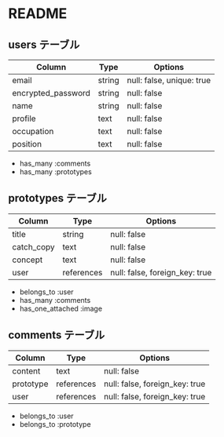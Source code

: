 # README

## users テーブル
| Column             | Type   | Options     |
| ------------------ | ------ | ----------- |
| email              | string | null: false, unique: true |
| encrypted_password | string | null: false |
| name               | string | null: false |
| profile            | text   | null: false |
| occupation         | text   | null: false |
| position           | text   | null: false |
<!-- Association 関係性 -->
- has_many :comments
- has_many :prototypes

## prototypes テーブル
| Column             | Type       | Options                       |
| ------------------ | ---------- | ----------------------------- |
| title              | string     | null: false                   |
| catch_copy         | text       | null: false                   |
| concept            | text       | null: false                   |
| user               | references | null: false, foreign_key: true|
<!-- Association 関係性 -->
- belongs_to :user
- has_many :comments
- has_one_attached :image


## comments テーブル
| Column             | Type       | Options                       |
| ------------------ | ---------- | ----------------------------- |
| content            | text       | null: false                   |
| prototype          | references | null: false, foreign_key: true|
| user               | references | null: false, foreign_key: true|
<!-- Association 関係性 -->
<!-- Association 関係性 -->
- belongs_to :user
- belongs_to :prototype
